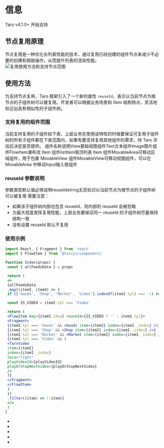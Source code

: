 # 信息
Taro v4.1.0+ 开始支持
## 节点复用原理[​](reuse.html#节点复用原理)
节点复用是一种优化长列表性能的技术，通过复用已经创建的组件节点来减少不必要的创建和销毁操作，从而提升列表的渲染性能。
![复用使用方法和支持节点范围](https://img13.360buyimg.com/img/jfs/t1/277802/9/22633/55038/6800770dF346fb5f4/648bbe871c65ecfd.png)
## 使用方法[​](reuse.html#使用方法)
为支持节点复用，Taro 框架引入了一个新的属性 `reuseId`，表示以当前节点为根节点的子组件树可以被复用。开发者可以根据业务场景和 Item 结构特点，灵活地标记出具有相似性的子组件树。
### 支持复用的组件范围[​](reuse.html#支持复用的组件范围)
当前支持复用的子组件如下表，上层业务在使用该特性的时候要保证可复用子组件树的所有子组件都在下表范围内，如果有要支持复用其他组件的需求，待 Taro 评估后决定是否提供。
组件名称说明View基础视图组件Text文本组件Image图片组件FlowItem瀑布流 Item 组件listItem吸顶列表 Item 组件MovableArea可移动区域组件，用于包裹 MovableView 组件MovableView可移动视图组件，可以在 MovableArea 中移动Input输入框组件
### reuseId 参数说明[​](reuse.html#reuseid-参数说明)
参数类型默认值必填说明reuseIdstring无否标识以当前节点为根节点的子组件树可以被复用
需要注意：

- 如果该子组件树内部也包含 reuseId，则内部的 reuseId 会被忽略
- 为最大程度发挥复用性能，上层业务要保证同一 reuseId 的子组件树尽量保持结构一致
- 没有设置 reuseId 默认不复用
### 使用示例[​](reuse.html#使用示例)
```jsx
import React, { Fragment } from 'react'
import { FlowItem } from '@tarojs/components'

function Index(props) {
 const { allFeedsData } = props

 return (
 <>
 {allFeedsData
 .map((itemI, itemX) => {
 if (['Goods', 'Shop', 'Market', 'Video'].indexOf(itemI.tpl) === -1) return null

 const IS_VIDEO = itemI.tpl === 'Video'

 return (
 <FlowItem key={itemI.ikey} reuseId={IS_VIDEO ? '' : itemI.tpl}>
 <Fragment>
 {itemI.tpl === 'Goods' && <Goods item={itemI} index={itemI._index} />}
 {itemI.tpl === 'Shop' && <Shop item={itemI} index={itemI._index} />}
 {itemI.tpl === 'Market' && <Market item={itemI} index={itemI._index} />}
 {itemI.tpl === 'Video' && (
 <TaroVideo
 item={itemI}
 index={itemI._index}
 loca="right"
 playVideoId={playVideoId}
 playOrStopNextVideo={playOrStopNextVideo}
 />
 )}
 </Fragment>
 </FlowItem>
 )
 })
 .filter((item) => !!item)}
 </>
 )
}
```

- 
- 

- 
- 
-

